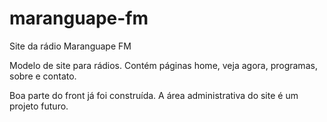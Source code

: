 # maranguape-fm
Site da rádio Maranguape FM

Modelo  de site para rádios. Contém páginas home, veja agora, programas, sobre e contato.

Boa parte do front já foi construída. A área administrativa do site é um projeto futuro.

